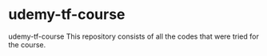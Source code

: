 # udemy-tf-course
udemy-tf-course
This repository consists of all the codes that were tried for the course. 
